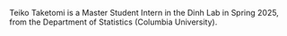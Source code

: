 Teiko Taketomi is a Master Student Intern in the Dinh Lab in Spring 2025, from the Department of Statistics (Columbia University).